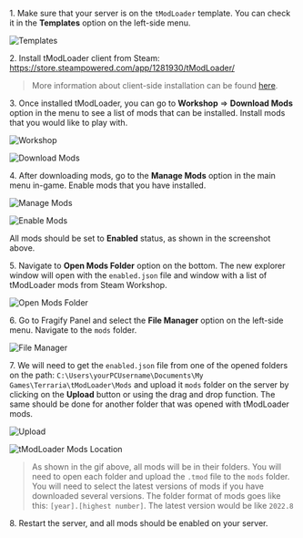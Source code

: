1\. Make sure that your server is on the `tModLoader` template. You can check it in the **Templates** option on the left-side menu. 

![Templates](../images/templates.png)

2\. Install tModLoader client from Steam: https://store.steampowered.com/app/1281930/tModLoader/

> More information about client-side installation can be found [here](https://github.com/tModLoader/tModLoader/wiki/tModLoader-guide-for-players).

3\. Once installed tModLoader, you can go to **Workshop** => **Download Mods** option in the menu to see a list of mods that can be installed. Install mods that you would like to play with.

![Workshop](../images/workshop.png)

![Download Mods](../images/download-mods.png)

4\. After downloading mods, go to the **Manage Mods** option in the main menu in-game. Enable mods that you have installed.

![Manage Mods](../images/manage-mods.png) 

![Enable Mods](../images/enable-all.png)

All mods should be set to **Enabled** status, as shown in the screenshot above. 

5\. Navigate to **Open Mods Folder** option on the bottom. The new explorer window will open with the `enabled.json` file and window with a list of tModLoader mods from Steam Workshop. 

![Open Mods Folder](../images/open-mods-folder.png)

6\. Go to Fragify Panel and select the **File Manager** option on the left-side menu. Navigate to the `mods` folder. 

![File Manager](../images/file-manager.png)

7\. We will need to get the `enabled.json` file from one of the opened folders on the path: `C:\Users\yourPCUsername\Documents\My Games\Terraria\tModLoader\Mods` and upload it `mods` folder on the server by clicking on the **Upload** button or using the drag and drop function. The same should be done for another folder that was opened with tModLoader mods.

![Upload](../images/upload.png)

![tModLoader Mods Location](../images/tmodloader-mods.gif)

> As shown in the gif above, all mods will be in their folders. You will need to open each folder and upload the `.tmod` file to the `mods` folder. You will need to select the latest versions of mods if you have downloaded several versions. The folder format of mods goes like this: `[year].[highest number]`. The latest version would be like `2022.8`

8\. Restart the server, and all mods should be enabled on your server. 